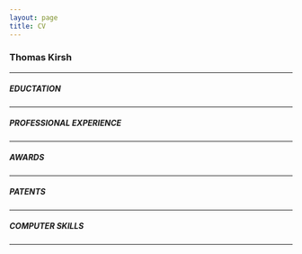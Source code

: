 ```yaml
---
layout: page
title: CV
---
```



### Thomas Kirsh
---

##### EDUCTATION
---

##### PROFESSIONAL EXPERIENCE
---

##### AWARDS
---

##### PATENTS
---

##### COMPUTER SKILLS
---
